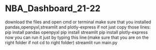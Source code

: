 # NBA_Dashboard_21-22
download the files and open cmd or terminal make sure that you installed pandas,openpyxl,streamlit and plotly-express if not just copy those lines: pip install pandas openpyxl pip install streamlit pip install plotly-express now you can run it just by typing this line:(make sure that you are on the right folder if not cd to right folder) streamlit run main.py
